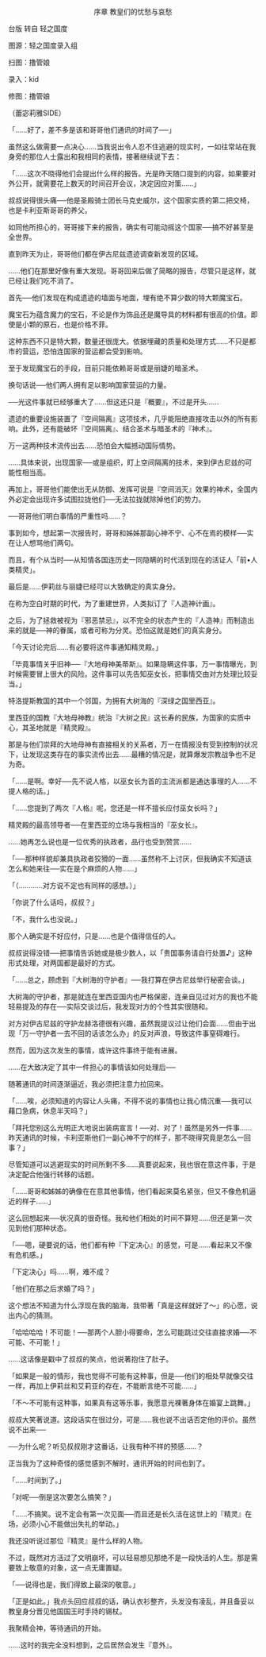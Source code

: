 <p align="center">序章 教皇们的忧愁与哀愁</p>

台版 转自 轻之国度

图源：轻之国度录入组

扫图：撸管娘

录入：kid

修图：撸管娘

（蕾宓莉雅SIDE）

「……好了，差不多是该和哥哥他们通讯的时间了──」

虽然这么做需要一点决心……当我说出令人忍不住逃避的现实时，一如往常站在我身旁的那位人士露出和我相同的表情，接著继续说下去：

「……这次不晓得他们会提出什么样的报告。光是昨天随口提到的内容，如果要对外公开，就需要花上数天的时间召开会议，决定因应对策……」

叔叔说得很头痛──他是圣殿骑士团长马克史威尔，这个国家实质的第二把交椅，也是卡利亚斯哥哥的养父。

如同他所担心的，哥哥接下来的报告，确实有可能动摇这个国家──搞不好甚至是全世界。

直到昨天为止，哥哥他们都在伊古尼兹遗迹调查新发现的区域。

……他们在那里好像有重大发现。哥哥回来后做了简略的报告，尽管只是这样，就已经让我们吃不消了。

首先──他们发现在构成遗迹的墙面与地面，埋有绝不算少数的特大颗魔宝石。

魔宝石为蕴含魔力的宝石，不论是作为饰品还是魔导具的材料都有很高的价值。即使是小颗的原石，也是价格不菲。

这种东西不只是特大颗，数量还很庞大。依据埋藏的质量和处理方式……不只是都市的营运，恐怕连国家的营运都会受到影响。

至于发现魔宝石的手段，目前只能依赖哥哥或是丽婕的暗圣术。

换句话说──他们两人拥有足以影响国家营运的力量。

──光这件事就已经够重大了……但这还只是『概要』，不过是开头……

遗迹的重要设施装置了『空间隔离』这项技术，几乎能阻绝直接攻击以外的所有影响。此外，还有能破坏『空间隔离』、结合圣术与暗圣术的『神术』。

万一这两种技术流传出去……恐怕会大幅撼动国际情势。

……具体来说，出现国家──或是组织，盯上空间隔离的技术，来到伊古尼兹的可能性相当高。

再加上，哥哥他们能使出无从防御、发挥可说是『空间消灭』效果的神术，全国内外必定会出现许多试图拉拢他们──无法拉拢就除掉他们的势力。

──哥哥他们明白事情的严重性吗……？

事到如今，想起第一次报告时，哥哥和姊姊那副心神不宁、心不在焉的模样──实在让人想骂他们两句。

而且，有个从当时──从知情各国连历史一同隐瞒的时代活到现在的活证人「前•人类精灵」。

最后是……伊莉丝与丽婕已经可以大致确定的真实身分。

在称为空白时期的时代，为了重建世界，人类拟订了『人造神计画』。

之后，为了拯救被视为『邪恶禁忌』，以不完全的状态产生的『人造神』而制造出来的就是──神的眷属，或者可称为分灵。恐怕这就是她们的真实身分。

「今天讨论完后……有必要将这件事通知精灵殿。」

「毕竟事情关乎旧神──『大地母神美蒂斯』。如果隐瞒这件事，万一事情曝光，到时候需要冒上很大的风险。这件事可以先告知巫女长，把事情交由对方处理比较妥当。」

特洛提斯教国的其中一个邻国，为拥有大树海的『深绿之国里西亚』。

里西亚的国教『大地母神教』统治『大树之民』这长寿的民族，为国家的实质中心，其圣地就是『精灵殿』。

那是与他们崇拜的大地母神有直接相关的关系者，万一在情报没有受到控制的状况下，让发现这类存在的事实流传出去……最糟的情况是，就算爆发宗教战争也不足为奇。

「……是啊。幸好──先不说人格，以巫女长为首的主流派都是通达事理的人……不提人格的话。」

「……您提到了两次『人格』呢，您还是一样不擅长应付巫女长吗？」

精灵殿的最高领导者──在里西亚的立场与我相当的『巫女长』。

……她再怎么说也是一位优秀的执政者，品行也受到赞赏……

「──那种样貌却兼具执政者狡猾的一面……虽然称不上讨厌，但我确实不知道该怎么和她来往──实在是个麻烦的人物……」

「（…………对方说不定也有同样的感想。）」

「你说了什么话吗，叔叔？」

「不，我什么也没说。」

那个人确实是不好应付，只是……也是个值得信任的人。

叔叔说得没错──把事情告诉她或是极少数人，以「贵国事务请自行处置♪」这种形式处理，对两国都是最好的方式。

「……总之，顾虑到『大树海的守护者』──我打算在伊古尼兹举行秘密会谈。」

大树海的守护者，那是就连在里西亚国内也严格保密，连亲自见过对方的我也不能轻易提及的存在──实际交谈过后，我发现对方的个性其实很随和。

对方对伊古尼兹的守护龙赫洛德很有兴趣，虽然我提议过让他们会面……但由于出现「万一守护者一去不回的话该怎么办」的反对声浪，导致这件事窒碍难行。

然而，因为这次发生的事情，或许这件事终于能有进展。

……在大致决定了其中一件担心的事情该如何处理后──

随著通讯的时间逐渐逼近，我必须把注意力拉回来。

「……唉，必须知道的内容让人头痛，不得不说的事情也让我心情沉重──我可以藉口急病，休息半天吗？」

「拜托您别这么光明正大地说出装病宣言！──对、对了！虽然是另外一件事……昨天通讯的时候，卡利亚斯他们一副心神不宁的样子，那不晓得究竟是怎么一回事？」

尽管知道可以逃避现实的时间所剩不多……真要说起来，我也很在意这件事，于是决定配合他强行转移的话题。

「……哥哥和姊姊的确像在在意其他事情，他们看起来莫名紧张，但又不像危机逼近的样子……」

这么回想起来──状况真的很奇怪。我和他们相处的时间不算短……但还是第一次见到他们那种状态。

「──嗯，硬要说的话，他们都有种『下定决心』的感觉，可是……看起来又不像有危机感。」

「下定决心」吗……啊，难不成？

「他们在那之后求婚了吗？」

这个想法不知道为什么浮现在我的脑海，我带著「真是这样就好了～」的心愿，说出内心的猜测。

「哈哈哈哈！不可能！──那两个人胆小得要命，怎么可能跳过交往直接求婚──不可能、不可能！」

……这话像是戳中了叔叔的笑点，他说著抱住了肚子。

「如果是一般的情形，我也觉得不可能有这种事，但是──他们的相处早就像交往一样，再加上伊莉丝和艾莉亚的存在，不能断言绝不可能……」

「不～不可能有这种事，如果真有这等乐事，我愿意光裸著身体在婚宴上跳舞。」

叔叔大笑著说道。这段话实在很过分，可是……我也说不出话否定他的评价。虽然说不出来──

──为什么呢？听见叔叔刚才这番话，让我有种不祥的预感……？

正当我为了这种奇怪的感觉感到不解时，通讯开始的时间也到了。

「……时间到了。」

「对呢──倒是这次要怎么搞笑？」

「……不搞笑。说不定会有第一次见面──而且还是长久活在这世上的『精灵』在场，必须小心不能做出失礼的举动。」

我还没听说过那位『精灵』是什么样的人物。

不过，既然对方活过了文明崩坏，可以轻易想见那绝不是一段快活的人生。那是需要致上敬意的对象，这一点无庸置疑。

「──说得也是，我们得致上最深的敬意。」

「正是如此。」我点头回应叔叔的话，确认衣衫整齐，头发没有凌乱，并且备妥以教皇身分晋见他国国王时手持的锡杖。

我聚精会神，等待通讯的开始。

……这时的我完全没料想到，之后居然会发生『意外』。

